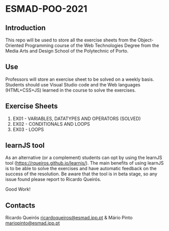 # ESMAD-POO-2021

## Introduction

This repo will be used to store all the exercise sheets from the Object-Oriented Programming course of the Web Technologies Degree from the Media Arts and Design School of the Polytechnic of Porto.

## Use

Professors will store an exercise sheet to be solved on a weekly basis.
Students should use Visual Studio code and the Web languages (HTML+CSS+JS) learned in the course to solve the exercises. 

## Exercise Sheets

1. EX01 - VARIABLES, DATATYPES AND OPERATORS (SOLVED)
2. EX02 - CONDITIONALS AND LOOPS
3. EX03 - LOOPS

## learnJS tool

As an alternative (or a complement) students can opt by using the learnJS tool (https://rqueiros.github.io/learnjs/). The main benefits of using learnJS is to be able to solve the exercises and have automatic feedback on the success of the resolution. Be aware that the tool is in beta stage, so any issue found please report to Ricardo Queirós.

Good Work!

## Contacts

Ricardo Queirós <ricardoqueiros@esmad.ipp.pt> & Mário Pinto <mariopinto@esmad.ipp.pt>
